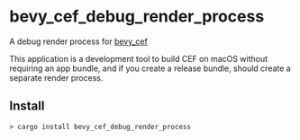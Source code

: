 # bevy_cef_debug_render_process

A debug render process for [bevy_cef](ttps://github.com/not-elm/bevy_cef)

This application is a development tool to build CEF on macOS without requiring an app bundle, 
and if you create a release bundle, should create a separate render process.

## Install

```shell
> cargo install bevy_cef_debug_render_process
```

